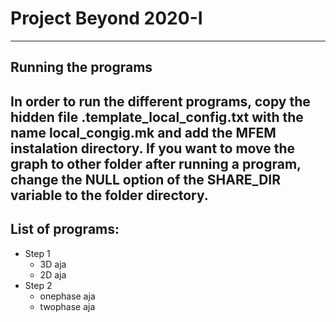 # Project Beyond 2020-I
---
## Running the programs

In order to run the different programs, copy the hidden file .template\_local\_config.txt with the name local\_congig.mk and add the MFEM instalation directory. If you want to move the graph to other folder after running a program, change the NULL option of the SHARE\_DIR variable to the folder directory.
---
## List of programs:

- Step 1
  - 3D
    aja
  - 2D
    aja
- Step 2
  - onephase
    aja
  - twophase
    aja
